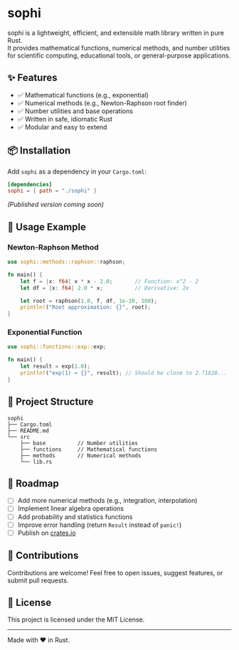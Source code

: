 
# sophi

sophi is a lightweight, efficient, and extensible math library written in pure Rust.  
It provides mathematical functions, numerical methods, and number utilities for scientific computing, educational tools, or general-purpose applications.

## ✨ Features

- ✅ Mathematical functions (e.g., exponential)
- ✅ Numerical methods (e.g., Newton-Raphson root finder)
- ✅ Number utilities and base operations
- ✅ Written in safe, idiomatic Rust
- ✅ Modular and easy to extend

## 📦 Installation

Add `sophi` as a dependency in your `Cargo.toml`:

```toml
[dependencies]
sophi = { path = "./sophi" }
````

*(Published version coming soon)*

## 🚀 Usage Example

### Newton-Raphson Method

```rust
use sophi::methods::raphson::raphson;

fn main() {
    let f = |x: f64| x * x - 2.0;       // Function: x^2 - 2
    let df = |x: f64| 2.0 * x;          // Derivative: 2x

    let root = raphson(1.0, f, df, 1e-10, 100);
    println!("Root approximation: {}", root);
}
```

### Exponential Function

```rust
use sophi::functions::exp::exp;

fn main() {
    let result = exp(1.0);
    println!("exp(1) ≈ {}", result); // Should be close to 2.71828...
}
```

## 📂 Project Structure

```
sophi
├── Cargo.toml
├── README.md
└── src
    ├── base          // Number utilities
    ├── functions     // Mathematical functions
    ├── methods       // Numerical methods
    └── lib.rs
```

## 🔧 Roadmap

* [ ] Add more numerical methods (e.g., integration, interpolation)
* [ ] Implement linear algebra operations
* [ ] Add probability and statistics functions
* [ ] Improve error handling (return `Result` instead of `panic!`)
* [ ] Publish on [crates.io](https://crates.io/)

## 🤝 Contributions

Contributions are welcome! Feel free to open issues, suggest features, or submit pull requests.

## 📜 License

This project is licensed under the MIT License.

---

Made with ❤️ in Rust.



